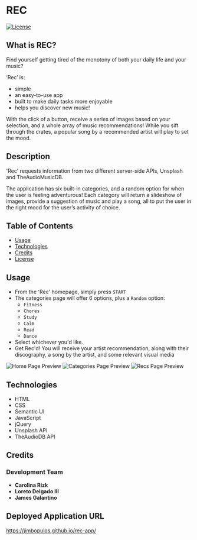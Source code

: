 # REC

[![License](https://img.shields.io/badge/License-BSD%203--Clause-blue.svg)](https://opensource.org/licenses/BSD-3-Clause)

## What is REC?

Find yourself getting tired of the monotony of both your daily life and your music?

‘Rec’ is:

- simple
- an easy-to-use app
- built to make daily tasks more enjoyable
- helps you discover new music!

With the click of a button, receive a series of images based on your selection, and a whole array of music recommendations! While you sift through the crates, a popular song by a recommended artist will play to set the mood.

## Description

'Rec' requests information from two different server-side APIs, Unsplash and TheAudioMusicDB.

The application has six built-in categories, and a random option for when the user is feeling adventurous! Each category will return a slideshow of images, provide a suggestion of music and play a song, all to put the user in the right mood for the user’s activity of choice.

## Table of Contents

- [Usage](#usage)
- [Technologies](#technologies)
- [Credits](#credits)
- [License](#license)

## Usage

- From the 'Rec' homepage, simply press `START`
- The categories page will offer 6 options, plus a `Random` option:
    - `Fitness`
    - `Chores`
    - `Study`
    - `Calm`
    - `Read`
    - `Dance`
- Select whichever you'd like.
- Get Rec'd! You will receive your artist recommendation, along with their discography, a song by the artist, and some relevant visual media

![Home Page Preview](images/Rec-app-home.png)
![Categories Page Preview](images/Rec-app-categories.png)
![Recs Page Preview](images/Rec-app-recs.png)

## Technologies

- HTML
- CSS
- Semantic UI
- JavaScript
- jQuery
- Unsplash API
- TheAudioDB API

## Credits
### Development Team

- **Carolina Rizk**
- **Loreto Delgado III**
- **James Galantino**

## Deployed Application URL

https://jimbopulos.github.io/rec-app/